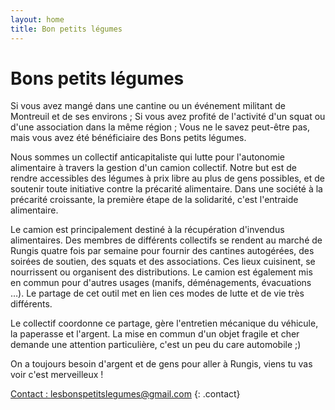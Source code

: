 ```yaml
---
layout: home
title: Bon petits légumes
---
```


# Bons petits légumes

Si vous avez mangé dans une cantine ou un événement militant de Montreuil et de ses environs ;
Si vous avez profité de l'activité d'un squat ou d'une association dans la même région ;
Vous ne le savez peut-être pas, mais vous avez été bénéficiaire des Bons petits légumes. 

Nous sommes un collectif anticapitaliste qui lutte pour l'autonomie alimentaire à travers la gestion d'un camion collectif. Notre but est de rendre accessibles des légumes à prix libre au plus de gens possibles, et de soutenir toute initiative contre la précarité alimentaire. Dans une société à la précarité croissante, la première étape de la solidarité, c'est l'entraide alimentaire. 

Le camion est principalement destiné à la récupération d'invendus alimentaires. Des membres de différents collectifs se rendent au marché de Rungis quatre fois par semaine pour fournir des cantines autogérées, des soirées de soutien, des squats et des associations. Ces lieux cuisinent, se nourrissent ou organisent des distributions. Le camion est également mis en commun pour d'autres usages (manifs, déménagements, évacuations …). Le partage de cet outil met en lien ces modes de lutte et de vie très différents.

Le collectif coordonne ce partage, gère l'entretien mécanique du véhicule, la paperasse et l'argent. La mise en commun d'un objet fragile et cher demande une attention particulière, c'est un peu du care automobile ;)

On a toujours besoin d'argent et de gens pour aller à Rungis, viens tu vas voir c'est merveilleux !

[Contact : lesbonspetitslegumes@gmail.com](mailto:lesbonspetitslegumes@gmail.com)
{: .contact}